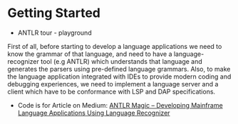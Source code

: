 # Getting Started
  
- ANTLR tour - playground

First of all, before starting to develop a language applications we need to know the grammar of that language, and need to have a language-recognizer tool (e.g ANTLR) which understands that language and generates the parsers using pre-defined language grammars.  Also, to make the language application integrated with IDEs to provide modern coding and debugging experiences, we need to implement a language server and a client  which have to be conformance with LSP   and DAP  specifications.  


- Code is for Article on Medium: [ANTLR Magic – Developing Mainframe Language Applications Using Language Recognizer](https://medium.com/codex/antlr-magic-developing-mainframe-language-applications-using-language-recognizer-5262726e1e93)
